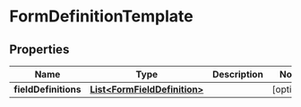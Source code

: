 
# FormDefinitionTemplate

## Properties
Name | Type | Description | Notes
------------ | ------------- | ------------- | -------------
**fieldDefinitions** | [**List&lt;FormFieldDefinition&gt;**](FormFieldDefinition.md) |  |  [optional]



